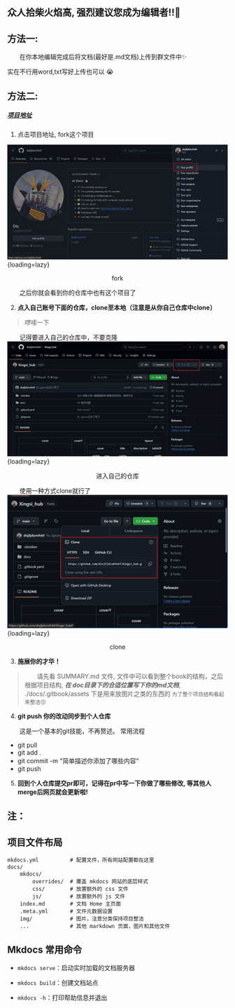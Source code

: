 ## 众人拾柴火焰高, 强烈建议您成为编辑者!!🚀

## 方法一:

&emsp;&emsp;在你本地编辑完成后将文档(最好是.md文档)上传到群文件中✨

实在不行用word,txt写好上传也可以 😭



## 方法二: 

##### [项目地址](https://github.com/disjfjdizmfnkf/Xinsi_hub)

1. 点击项目地址, fork这个项目

![1](../assets/howToEdit/image.png){loading=lazy}
<center>fork</center>

&emsp;&emsp;之后你就会看到你的仓库中也有这个项目了

2. **点入自己账号下面的仓库，clone至本地（注意是从你自己仓库中clone）**

> 啰嗦一下

&emsp;&emsp;记得要进入自己的仓库中，不要克隆
![2](../assets/howToEdit/image1.png){loading=lazy}
<center>进入自己的仓库</center>

&emsp;&emsp;使用一种方式clone就行了
![3](../assets/howToEdit/image2.png){loading=lazy}
<center>clone</center>


3. **施展你的才华！** 

> &emsp;&emsp;请先看 SUMMARY.md 文件, 文件中可以看到整个book的结构，之后根据项目结构, ***在 doc目录下的合适位置写下你的md文档***, ./docs/.gitbook/assets 下是用来放图片之类的东西的 `为了整个项目结构看起来整洁😚`

4. **git push 你的改动同步到个人仓库**

&emsp;&emsp;这是一个基本的git技能，不再赘述。
常用流程
- git pull
- git add .
- git commit -m "简单描述你添加了哪些内容“
- git push

5. **回到个人仓库提交pr即可，记得在pr中写一下你做了哪些修改, 等其他人merge后网页就会更新啦!**


## 注：

## 项目文件布局

```
mkdocs.yml    		# 配置文件，所有网站配置都在这里
docs/
	mkdocs/
		overrides/	# 覆盖 mkdocs 网站的底层样式
		css/		# 放置额外的 css 文件
		js/			# 放置额外的 js 文件
    index.md		# 文档 Home 主页面
	.meta.yml		# 文件元数据设置
    img/            # 图片，注意分类保持项目整洁
	...       		# 其他 markdown 页面，图片和其他文件
```

## Mkdocs 常用命令

* `mkdocs serve`：启动实时加载的文档服务器

* `mkdocs build`：创建文档站点

* `mkdocs -h`：打印帮助信息并退出